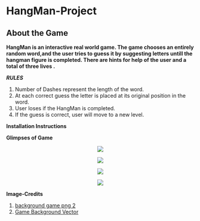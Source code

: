 # HangMan-Project

## About the Game ##

**HangMan is an interactive real world game. The game chooses an entirely random word,and the user tries to guess it by suggesting letters untill the hangman figure is completed. There are hints for help of the user and a total of three lives .**

___RULES___

1. Number of Dashes represent the length of the word.
2. At each correct guess the letter is placed at its original position in the word.
3. User loses if the HangMan is completed.
4. If the guess is correct, user will move to a new level.

__Installation Instructions__



__Glimpses of Game__

<p align="center">
  <img src="https://github.com/JOSBEAK/HangMan-Project/main/Game-ss/1.png"/>
</p>

<p align="center">
  <img src="https://github.com/JOSBEAK/HangMan-Project/main/Game-ss/2.png"/>
</p>

<p align="center">
  <img src="https://github.com/JOSBEAK/HangMan-Project/main/Game-ss/3.png"/>
</p>

<p align="center">
  <img src="https://github.com/JOSBEAK/HangMan-Project/main/Game-ss/4.png"/>
</p>







__Image-Credits__
1. <a title="background game png 2" href="https://pngimage.net/background-game-png-2/">background game png 2</a>
2. <a href="https://vectorified.com/game-background-vector">Game Background Vector</a>          





